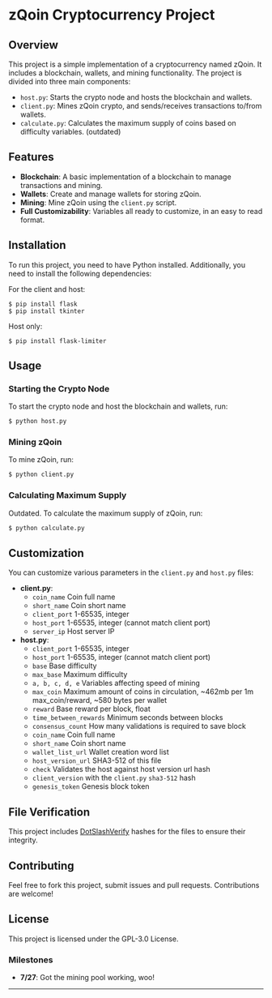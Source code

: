 
# zQoin Cryptocurrency Project

## Overview
This project is a simple implementation of a cryptocurrency named zQoin. It includes a blockchain, wallets, and mining functionality. The project is divided into three main components:
- `host.py`: Starts the crypto node and hosts the blockchain and wallets.
- `client.py`: Mines zQoin crypto, and sends/receives transactions to/from wallets.
- `calculate.py`: Calculates the maximum supply of coins based on difficulty variables. (outdated)

## Features
- **Blockchain**: A basic implementation of a blockchain to manage transactions and mining.
- **Wallets**: Create and manage wallets for storing zQoin.
- **Mining**: Mine zQoin using the `client.py` script.
- **Full Customizability**: Variables all ready to customize, in an easy to read format.

## Installation
To run this project, you need to have Python installed. Additionally, you need to install the following dependencies:

For the client and host:
```
$ pip install flask
$ pip install tkinter
```
Host only:
```
$ pip install flask-limiter
```

## Usage
### Starting the Crypto Node
To start the crypto node and host the blockchain and wallets, run:
```bash
$ python host.py
```

### Mining zQoin
To mine zQoin, run:
```bash
$ python client.py
```

### Calculating Maximum Supply
Outdated.
To calculate the maximum supply of zQoin, run:
```bash
$ python calculate.py
```

## Customization
You can customize various parameters in the `client.py` and `host.py` files:
- **client.py**:
  - `coin_name` Coin full name
  - `short_name` Coin short name
  - `client_port` 1-65535, integer 
  - `host_port` 1-65535, integer (cannot match client port)
  - `server_ip` Host server IP
- **host.py**:
  - `client_port` 1-65535, integer
  - `host_port` 1-65535, integer (cannot match client port)
  - `base` Base difficulty
  - `max_base` Maximum difficulty
  - `a, b, c, d, e` Variables affecting speed of mining
  - `max_coin` Maximum amount of coins in circulation, ~462mb per 1m max_coin/reward, ~580 bytes per wallet
  - `reward` Base reward per block, float
  - `time_between_rewards` Minimum seconds between blocks
  - `consensus_count` How many validations is required to save block
  - `coin_name` Coin full name
  - `short_name` Coin short name
  - `wallet_list_url` Wallet creation word list
  - `host_version_url` SHA3-512 of this file
  - `check` Validates the host against host version url hash
  - `client_version` with the `client.py` `sha3-512` hash
  - `genesis_token` Genesis block token

## File Verification
This project includes [DotSlashVerify](https://github.com/dotslashCosmic/DotSlashVerify) hashes for the files to ensure their integrity.

## Contributing
Feel free to fork this project, submit issues and pull requests. Contributions are welcome!

## License
This project is licensed under the GPL-3.0 License.

### Milestones
- **7/27**: Got the mining pool working, woo!

---
